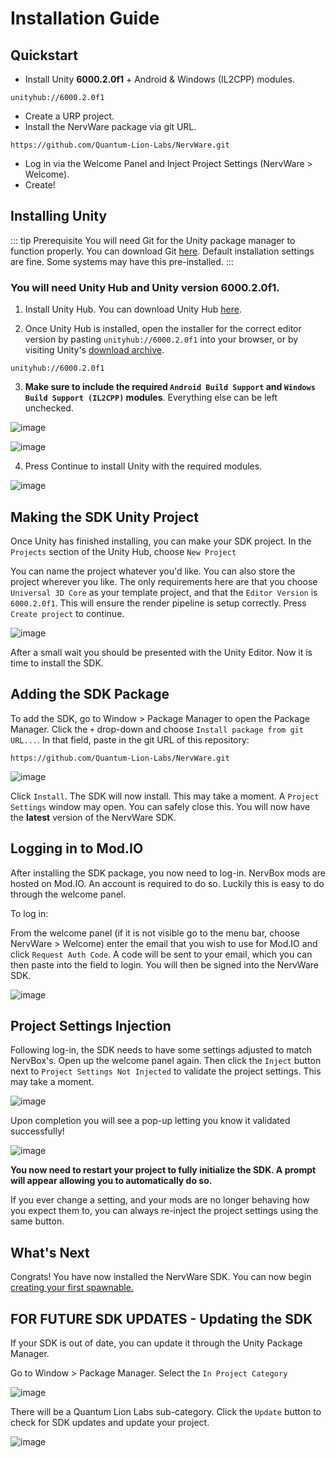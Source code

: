 # Installation Guide

## Quickstart

* Install Unity **6000.2.0f1** + Android & Windows (IL2CPP) modules.
```
unityhub://6000.2.0f1
```
* Create a URP project. 
* Install the NervWare package via git URL.
```
https://github.com/Quantum-Lion-Labs/NervWare.git
```
* Log in via the Welcome Panel and Inject Project Settings (NervWare > Welcome).
* Create!

## Installing Unity

::: tip Prerequisite
You will need Git for the Unity package manager to function properly. You can download Git [here](https://git-scm.com/downloads/). Default installation settings are fine. Some systems may have this pre-installed. 
:::

### You will need Unity Hub and Unity version 6000.2.0f1.

1. Install Unity Hub. You can download Unity Hub [here](https://unity.com/download).

2. Once Unity Hub is installed, open the installer for the correct editor version by pasting `unityhub://6000.2.0f1` into your browser, or by visiting Unity's [download archive](https://unity.com/releases/editor/archive).
```
unityhub://6000.2.0f1
```

3. **Make sure to include the required `Android Build Support` and `Windows Build Support (IL2CPP)` modules**. Everything else can be left unchecked.

![image](https://github.com/user-attachments/assets/802db1de-b487-418c-8b97-5c7aa609f187)

![image](https://github.com/user-attachments/assets/03aaa654-b994-4454-a2c2-d234e709f95c)

4. Press Continue to install Unity with the required modules.

![image](https://github.com/user-attachments/assets/56901fd3-ea36-487f-bd82-3d215dd05f27)


## Making the SDK Unity Project
Once Unity has finished installing, you can make your SDK project. In the `Projects` section of the Unity Hub, choose `New Project`

You can name the project whatever you'd like. You can also store the project wherever you like. The only requirements here are that you choose `Universal 3D Core` as your template project, and that the `Editor Version` is `6000.2.0f1`. This will ensure the render pipeline is setup correctly. Press `Create project` to continue.

![image](https://github.com/user-attachments/assets/f6c297bc-8dfe-46d8-87a6-971abda42203)

After a small wait you should be presented with the Unity Editor. Now it is time to install the SDK.

## Adding the SDK Package

To add the SDK, go to Window > Package Manager to open the Package Manager. Click the `+` drop-down and choose `Install package from git URL...`. In that field, paste in the git URL of this repository:
```
https://github.com/Quantum-Lion-Labs/NervWare.git
```
![image](https://github.com/user-attachments/assets/524ae4ec-b7d4-4439-8f64-af554d059848)

Click `Install`. The SDK will now install. This may take a moment. A `Project Settings` window may open. You can safely close this. You will now have the **latest** version of the NervWare SDK.

## Logging in to Mod.IO
After installing the SDK package, you now need to log-in. NervBox mods are hosted on Mod.IO. An account is required to do so. Luckily this is easy to do through the welcome panel.

To log in:

From the welcome panel (if it is not visible go to the menu bar, choose NervWare > Welcome) enter the email that you wish to use for Mod.IO and click `Request Auth Code`. A code will be sent to your email, which you can then paste into the field to login. You will then be signed into the NervWare SDK.

![image](https://github.com/user-attachments/assets/1ff60c10-c63c-4124-9356-39df0d9c37b3)

## Project Settings Injection
Following log-in, the SDK needs to have some settings adjusted to match NervBox's. Open up the welcome panel again. Then click the `Inject` button next to `Project Settings Not Injected` to validate the project settings. This may take a moment.

![image](https://github.com/user-attachments/assets/9cce8ff3-adab-4ae0-bf6c-4b0decd77175)

Upon completion you will see a pop-up letting you know it validated successfully!

![image](https://github.com/user-attachments/assets/768d0d49-5258-4afe-899d-0b099f5460d8)

**You now need to restart your project to fully initialize the SDK. A prompt will appear allowing you to automatically do so.**

If you ever change a setting, and your mods are no longer behaving how you expect them to, you can always re-inject the project settings using the same button.

## What's Next
Congrats! You have now installed the NervWare SDK. You can now begin [creating your first spawnable.](https://github.com/Quantum-Lion-Labs/NervWare/wiki/Creating-a-Simple-Spawnable)

## FOR FUTURE SDK UPDATES - Updating the SDK
If your SDK is out of date, you can update it through the Unity Package Manager.

Go to Window > Package Manager. Select the `In Project Category`

![image](https://github.com/user-attachments/assets/55f62a4f-07e5-4e3e-9f50-3acecd030b83)

There will be a Quantum Lion Labs sub-category. Click the `Update` button to check for SDK updates and update your project.

![image](https://github.com/user-attachments/assets/16ada3b4-4548-4858-8082-a3fc2e694c4c)